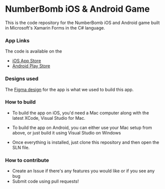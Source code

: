 # NumberBomb iOS & Android Game

This is the code repository for the NumberBomb iOS and Android game built in Microsoft's Xamarin Forms in the C# language.

### App Links

The code is available on the 

* [iOS App Store](https://apps.apple.com/app/numberbomb/id1560372045) 
* [Android Play Store](https://play.google.com/store/apps/details?id=com.tfp.numberbomb) 

### Designs used

The [Figma design](https://www.figma.com/file/xCoshinJ998yLaRZa1LHXL/Number-Bomb?node-id=0%3A1) for the app is what we used to build this app.

### How to build

* To build the app on iOS, you'd need a Mac computer along with the latest XCode, Visual Studio for Mac.

* To build the app on Android, you can either use your Mac setup from above, or just build it using Visual Studio on Windows

* Once everything is installed, just clone this repository and then open the SLN file.

### How to contribute

* Create an Issue if there's any features you would like or if you see any bug
* Submit code using pull requests!
